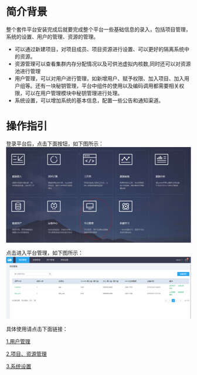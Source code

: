 # 简介背景

整个套件平台安装完成后就要完成整个平台一些基础信息的录入，包括项目管理，系统的设置、用户的管理、资源的管理。
* 可以通过新建项目，对项目成员、项目资源进行设置、可以更好的隔离系统中的资源。
* 资源管理可以查看集群内存分配情况以及可供池虚拟内核数,同时还可以对资源池进行管理
* 用户管理，可以对用户进行管理，如新增用户、赋予权限、加入项目、加入用户组等。还有一块秘钥管理，平台中组件的使用以及编码调用都需要相关权限，可以在用户管理模块中秘钥管理进行处理。
* 系统设置，可以增加系统的基本信息，配置一些公告和通知渠道。
# 操作指引
登录平台后，点击下面按钮，如下图所示：
![](/平台管理/图片/主界面.png)

  点击进入平台管理，如下图所示：
![](/平台管理/图片/平台管理首页.png)

具体使用请点击下面链接：

[1.用户管理](usermanage.md)

[2.项目、资源管理](projectmanage.md)

[3.系统设置](systemconfig.md)
